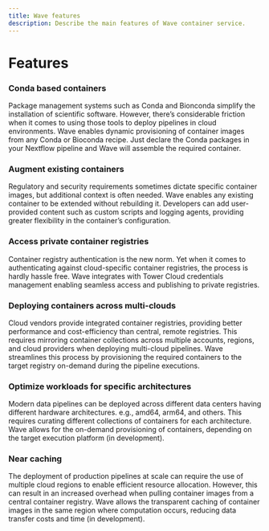 ```yaml
---
title: Wave features
description: Describe the main features of Wave container service.
---
```


# Features

<div markdown class="grid">
<div markdown>

### Conda based containers

Package management systems such as Conda and Bionconda simplify the installation of scientific software. However, there’s considerable friction when it comes to using those tools to deploy pipelines in cloud environments.
Wave enables dynamic provisioning of container images from any Conda or Bioconda recipe. Just declare the Conda packages in your Nextflow pipeline and Wave will assemble the required container.

</div>
<div markdown>

### Augment existing containers

Regulatory and security requirements sometimes dictate specific container images, but additional context is often needed.
Wave enables any existing container to be extended without rebuilding it. Developers can add user-provided content such as custom scripts and logging agents, providing greater flexibility in the container’s configuration.

</div>
<div markdown>

### Access private container registries

Container registry authentication is the new norm. Yet when it comes to authenticating against cloud-specific container registries, the process is hardly hassle free.
Wave integrates with Tower Cloud credentials management enabling seamless access and publishing to private registries.

</div>
<div markdown>

### Deploying containers across multi-clouds

Cloud vendors provide integrated container registries, providing better performance and cost-efficiency than central, remote registries.
This requires mirroring container collections across multiple accounts, regions, and cloud providers when deploying multi-cloud pipelines.
Wave streamlines this process by provisioning the required containers to the target registry on-demand during the pipeline executions.

</div>
<div markdown>

### Optimize workloads for specific architectures

Modern data pipelines can be deployed across different data centers having different hardware architectures. e.g., amd64, arm64, and others. This requires curating different collections of containers for each architecture.
Wave allows for the on-demand provisioning of containers, depending on the target execution platform (in development).

</div>
<div markdown>

### Near caching

The deployment of production pipelines at scale can require the use of multiple cloud regions to enable efficient resource allocation.
However, this can result in an increased overhead when pulling container images from a central container registry. Wave allows the transparent caching of container images in the same region where computation occurs, reducing data transfer costs and time (in development).

</div>
</div>
